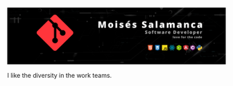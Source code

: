 ![Hey there, I'm Moises. I'm a software developer](https://raw.githubusercontent.com/salamanca2D/salamanca2D/master/bg.png)

I like the diversity in the work teams.
